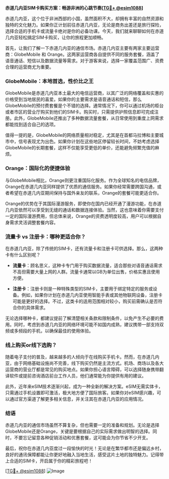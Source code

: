 **赤道几内亚SIM卡购买方案：畅游非洲的心跳节奏[[TG💪+ @esim1088](https://t.me/s/esim1088)]**

赤道几内亚，这个位于非洲西部的小国，虽然面积不大，却拥有丰富的自然资源和独特的文化魅力。如果你正计划前往赤道几内亚，无论是商务出差还是旅行探险，选择合适的手机卡或流量卡绝对是你的必备功课。今天，我们就来聊聊如何在赤道几内亚轻松搞定SIM卡购买，让你的旅程更加顺畅。

首先，让我们了解一下赤道几内亚的通信市场。赤道几内亚主要有两家主要运营商：GlobeMobile 和 Orange。这两家运营商各自提供不同的服务套餐，涵盖了语音通话、短信以及数据流量等需求。对于游客来说，选择一家覆盖范围广、资费合理的运营商尤为重要。

### **GlobeMobile：本地首选，性价比之王**

GlobeMobile是赤道几内亚本土最大的电信运营商，以其广泛的网络覆盖和实惠的价格受到当地居民的喜爱。如果你的主要需求是语音通话和短信，那么GlobeMobile的预付费套餐是个不错的选择。通常情况下，你可以通过机场的柜台或者市区的营业厅购买到他们的SIM卡。购买时，只需提供护照信息即可完成注册。此外，GlobeMobile还推出了多种数据流量套餐，从日常使用到重度上网需求都能找到适合自己的选项。

值得一提的是，GlobeMobile的网络质量相对稳定，尤其是在首都马拉博和主要城市中，信号表现尤为出色。如果你计划在这些地区停留较长时间，不妨考虑选择GlobeMobile的长期套餐，这样不仅能享受更低的单价，还能避免频繁充值的麻烦。

### **Orange：国际化的便捷体验**

与GlobeMobile相比，Orange则更注重国际化服务。作为全球知名的电信品牌，Orange在赤道几内亚同样提供了优质的通信服务。如果你经常需要跨国沟通，或者希望在赤道几内亚期间保持与国外亲友的联系，Orange的套餐可能更适合你。

Orange的优势在于其国际漫游服务，即使你在国内已经开通了漫游功能，在赤道几内亚依然可以享受到无缝的通话和数据连接体验。当然，这也意味着你需要支付一定的国际漫游费用，但总体来说，Orange的资费透明度较高，用户可以根据自身需求灵活调整套餐内容。

### **流量卡 vs 注册卡：哪种更适合你？**

在赤道几内亚，除了传统的SIM卡，还有流量卡和注册卡可供选择。那么，这两种卡有什么区别呢？

- **流量卡**：顾名思义，这种卡专门用于购买数据流量，适合那些对语音通话需求不高但需要大量上网的人群。流量卡通常以GB为单位出售，价格实惠且使用方便。
  
- **注册卡**：注册卡则是一种特殊类型的SIM卡，主要用于绑定特定的服务或设备。例如，如果你计划在赤道几内亚使用智能手表或其他物联网设备，注册卡可能是更好的选择。不过，这类卡的适用范围相对较小，购买前需确认是否符合你的具体需求。

无论选择哪种卡，都建议提前了解清楚相关条款和限制条件，以免产生不必要的费用。同时，考虑到赤道几内亚的网络环境可能不如国内成熟，建议携带一部支持双频或多频段的手机，以确保最佳的使用体验。

### **线上购买or线下选购？**

随着电子支付的普及，越来越多的人倾向于在线购买手机卡。然而，在赤道几内亚，由于网络基础设施尚不完善，线下购买仍然是主流方式。机场、商场以及各大运营商的营业厅都是常见的购买地点。如果你担心语言障碍，可以选择随身携带翻译软件或提前咨询酒店前台工作人员，他们通常能为你提供有用的建议。

此外，近年来eSIM技术逐渐兴起，成为一种全新的解决方案。eSIM无需实体卡，只需通过手机设置即可激活，极大地方便了国际旅客。如果你对eSIM感兴趣，可以通过官方渠道了解更多相关信息，并关注其在赤道几内亚的应用情况。

### **结语**

赤道几内亚的通信市场虽然不算复杂，但也需要一定的准备和规划。无论是选择GlobeMobile还是Orange，关键是要根据自己的实际需求做出明智的选择。同时，不要忘记留意各种促销活动和优惠套餐，这可能会为你节省不少开支。

最后，祝你在赤道几内亚度过一段愉快的时光！无论是在繁华都市还是偏远乡村，良好的通讯保障都能让你更好地融入当地生活，感受这片土地的独特魅力。记得带上合适的SIM卡，开启属于你的精彩旅程吧！

[[TG💪+ @esim1088](https://t.me/s/esim1088)] 
![Image](https://i.postimg.cc/4NQfJmqS/Snipaste-2025-05-13-00-14-12.png)